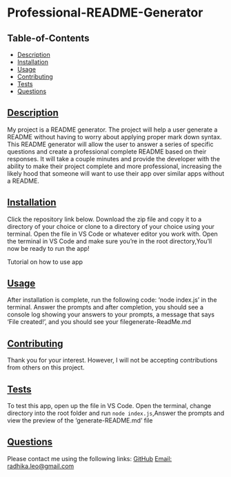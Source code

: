 # Professional-README-Generator

## Table-of-Contents
* [Description](#description)
* [Installation](#installation)
* [Usage](#usage)
* [Contributing](#contributing)
* [Tests](#tests)
* [Questions](#questions)

## [Description](#table-of-contents)
My project is a README generator. The project will help a user generate a README without having to worry about applying proper mark down syntax.
This README generator will allow the user to answer a series of specific questions and create a professional complete README based on their responses. It will take a couple minutes and provide the developer with the ability to make their project complete and more professional, increasing the likely hood that someone will want to use their app over similar apps without a README.

## [Installation](#table-of-contents)
Click the repository link below. Download the zip file and copy it to a directory of your choice or clone to a directory of your choice using your terminal. Open the file in VS Code or whatever editor you work with. Open the terminal in VS Code and make sure you’re in the root directory,You’ll now be ready to run the app!

Tutorial on how to use app 

## [Usage](#table-of-contents)
After installation is complete, run the following code: ‘node index.js’ in the terminal. Answer the prompts and after completion, you should see a console log showing your answers to your prompts, a message that says ‘File created!’, and you should see your filegenerate-ReadMe.md


## [Contributing](#table-of-contents)

Thank you for your interest.
However, I will not be accepting contributions from others on this project.

## [Tests](#table-of-contents)
To test this app, open up the file in VS Code. Open the terminal, change directory into the root folder and run `node index.js`,Answer the prompts and view the preview of the ‘generate-README.md’ file

## [Questions](#table-of-contents)
Please contact me using the following links:
[GitHub](https://github.com/radhikabandi)
[Email: radhika.leo@gmail.com](mailto:radhika.leo@gmail.com)

